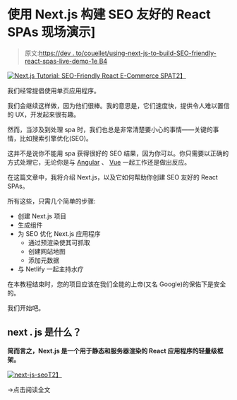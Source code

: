 # 使用 Next.js 构建 SEO 友好的 React SPAs 现场演示]

> 原文:[https://dev . to/couellet/using-next-js-to-build-SEO-friendly-react-spas-live-demo-1e B4](https://dev.to/couellet/using-next-js-to-build-seo-friendly-react-spas-live-demo-1eb4)

[![Next.js Tutorial: SEO-Friendly React E-Commerce SPA](../Images/d004a85ee097a11d2bb7acd81352e84b.png)T2】](https://res.cloudinary.com/practicaldev/image/fetch/s--x9aTaTrQ--/c_limit%2Cf_auto%2Cfl_progressive%2Cq_auto%2Cw_880/https://snipcart.com/media/204694/next-seo-og.jpg)

我们经常提倡使用单页应用程序。

我们会继续这样做，因为他们很棒。我的意思是，它们速度快，提供令人难以置信的 UX，开发起来很有趣。

然而，当涉及到处理 spa 时，我们也总是非常清楚要小心的事情——关键的事情，比如搜索引擎优化(SEO)。

这并不是说你不能用 spa 获得很好的 SEO 结果，因为你可以。你只需要以正确的方式处理它，无论你是与 [Angular](https://snipcart.com/blog/angular-seo-universal-server-side-rendering) 、 [Vue](https://snipcart.com/blog/vue-js-seo-prerender-example#comment-4605723048) 一起工作还是做出反应。

在这篇文章中，我将介绍 Next.js，以及它如何帮助你创建 SEO 友好的 React SPAs。

所有这些，只需几个简单的步骤:

*   创建 Next.js 项目
*   生成组件
*   为 SEO 优化 Next.js 应用程序
    *   通过预渲染使其可抓取
    *   创建网站地图
    *   添加元数据
*   与 Netlify 一起主持水疗

在本教程结束时，您的项目应该在我们全能的上帝(又名 Google)的保佑下是安全的。

我们开始吧。

## next . js 是什么？

**简而言之，Next.js 是一个用于静态和服务器渲染的 React 应用程序的轻量级框架。**

[![next-js-seo](../Images/f065cee49d3027c54e43e3244ef407ef.png)T2】](https://res.cloudinary.com/practicaldev/image/fetch/s--kBhQPHPa--/c_limit%2Cf_auto%2Cfl_progressive%2Cq_auto%2Cw_880/https://snipcart.com/media/204691/next-js-seo-tutorial.png)

→点击阅读全文